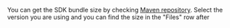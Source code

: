 You can get the SDK bundle size by checking [Maven repository](https://mvnrepository.com/artifact/com.amplitude). Select the version you are using and you can find the size in the "Files" row after 